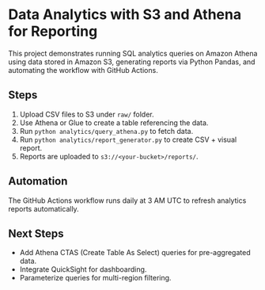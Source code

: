 # Data Analytics with S3 and Athena for Reporting

This project demonstrates running SQL analytics queries on Amazon Athena using data stored in Amazon S3, generating reports via Python Pandas, and automating the workflow with GitHub Actions.

## Steps
1. Upload CSV files to S3 under `raw/` folder.
2. Use Athena or Glue to create a table referencing the data.
3. Run `python analytics/query_athena.py` to fetch data.
4. Run `python analytics/report_generator.py` to create CSV + visual report.
5. Reports are uploaded to `s3://<your-bucket>/reports/`.

## Automation
The GitHub Actions workflow runs daily at 3 AM UTC to refresh analytics reports automatically.

## Next Steps
- Add Athena CTAS (Create Table As Select) queries for pre-aggregated data.
- Integrate QuickSight for dashboarding.
- Parameterize queries for multi-region filtering.
```
